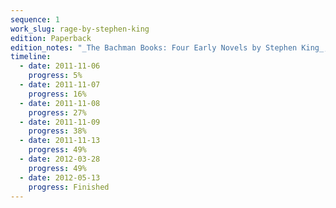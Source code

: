 ```yaml
---
sequence: 1
work_slug: rage-by-stephen-king
edition: Paperback
edition_notes: "_The Bachman Books: Four Early Novels by Stephen King_, Signet Books, 1986"
timeline:
  - date: 2011-11-06
    progress: 5%
  - date: 2011-11-07
    progress: 16%
  - date: 2011-11-08
    progress: 27%
  - date: 2011-11-09
    progress: 38%
  - date: 2011-11-13
    progress: 49%
  - date: 2012-03-28
    progress: 49%
  - date: 2012-05-13
    progress: Finished
---
```

